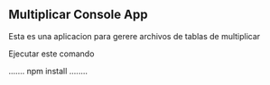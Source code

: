 ## Multiplicar Console App

Esta es una aplicacion para gerere archivos de tablas de
multiplicar

Ejecutar este comando

.......
npm install
........